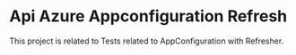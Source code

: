 # Api Azure Appconfiguration Refresh

This project is related to Tests related to AppConfiguration with Refresher.


